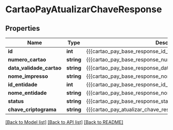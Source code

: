 # CartaoPayAtualizarChaveResponse

## Properties
Name | Type | Description | Notes
------------ | ------------- | ------------- | -------------
**id** | **int** | {{{cartao_pay_base_response_id_value}}} | [optional] 
**numero_cartao** | **string** | {{{cartao_pay_base_response_numero_cartao_value}}} | [optional] 
**data_validade_cartao** | **string** | {{{cartao_pay_base_response_data_validade_cartao_value}}} | [optional] 
**nome_impresso** | **string** | {{{cartao_pay_base_response_nome_impresso_value}}} | [optional] 
**id_entidade** | **int** | {{{cartao_pay_base_response_id_entidade_value}}} | [optional] 
**nome_entidade** | **string** | {{{cartao_pay_base_response_nome_entidade_value}}} | [optional] 
**status** | **string** | {{{cartao_pay_base_response_status_value}}} | [optional] 
**chave_criptograma** | **string** | {{{cartao_pay_atualizar_chave_response_chave_criptograma_value}}} | [optional] 

[[Back to Model list]](../README.md#documentation-for-models) [[Back to API list]](../README.md#documentation-for-api-endpoints) [[Back to README]](../README.md)


